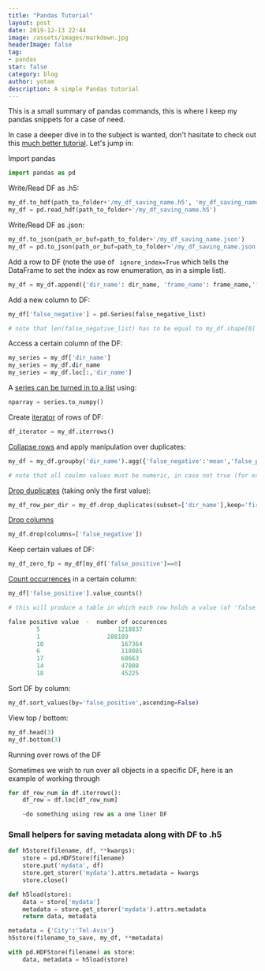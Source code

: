 ```yaml
---
title: "Pandas Tutorial"
layout: post
date: 2019-12-13 22:44
image: /assets/images/markdown.jpg
headerImage: false
tag:
- pandas
star: false
category: blog
author: yotam
description: A simple Pandas tutorial
---
```


This is a small summary of pandas commands, this is where I keep my pandas snippets for a case of need.

In case a deeper dive in to the subject is wanted, don't hasitate to check out this [much better tutorial](https://pandas.pydata.org/pandas-docs/stable/getting_started/10min.html). Let's jump in:

Import pandas

```python
import pandas as pd
```

Write/Read DF as .h5:

```python
my_df.to_hdf(path_to_folder+'/my_df_saving_name.h5', 'my_df_saving_name')
my_df = pd.read_hdf(path_to_folder+'/my_df_saving_name.h5')
```

Write/Read DF as .json:

``` python
my_df.to_json(path_or_buf=path_to_folder+'/my_df_saving_name.json')
my_df = pd.to_json(path_or_buf=path_to_folder+'/my_df_saving_name.json')
```

Add a row to DF (note the use of ` ignore_index=True` which tells the DataFrame to set the index as row enumeration, as in a simple list).

```python
my_df = my_df.append({'dir_name': dir_name, 'frame_name': frame_name,'false_positive': num_fp}, ignore_index=True)
```

Add a new column to DF:

```python
my_df['false_negative'] = pd.Series(false_negative_list)

# note that len(false_negative_list) has to be equal to my_df.shape[0]
```

Access a certain column of the DF:

```python
my_series = my_df['dir_name']
my_series = my_df.dir_name
my_series = my_df.loc[:,'dir_name']
```

A [series can be turned in to a list](https://pandas.pydata.org/pandas-docs/stable/reference/api/pandas.DataFrame.to_numpy.html#pandas.DataFrame.to_numpy) using:

``` python
nparray = series.to_numpy()
```

Create [iterator](https://pandas.pydata.org/pandas-docs/stable/reference/api/pandas.DataFrame.iterrows.html) of rows of DF:

```python
df_iterator = my_df.iterrows()
```

[Collapse rows](https://pandas.pydata.org/pandas-docs/version/0.22/generated/pandas.core.groupby.DataFrameGroupBy.agg.html) and apply manipulation over duplicates:

```python
my_df = my_df.groupby('dir_name').agg({'false_negative':'mean','false_positive':'mean'})

# note that all coulmn values must be numeric, in case not true (for example for false_positive), can use: my_df['false_positive'] =  pd.to_numeric(my_df['false_positive'])
```

[Drop duplicates](https://pandas.pydata.org/pandas-docs/stable/reference/api/pandas.DataFrame.drop_duplicates.html) (taking only the first value):

```python
my_df_row_per_dir = my_df.drop_duplicates(subset=['dir_name'],keep='first')
```

[Drop columns](https://pandas.pydata.org/pandas-docs/stable/reference/api/pandas.DataFrame.drop.html)

```python
my_df.drop(columns=['false_negative'])
```

Keep certain values of DF:

```python
my_df_zero_fp = my_df[my_df['false_positive']==0]
```

[Count occurrences](https://pandas.pydata.org/pandas-docs/stable/reference/api/pandas.Series.value_counts.html) in a certain column:

``` python
my_df['false_positive'].value_counts()

# this will produce a table in which each row holds a value (of 'false_positive') and the number of occurences, for example:

false positive value  -  number of occurences
        5    				   1218837
        1  			       	288189
        10   				    167364
        6   				    118085
        17  				    68663
        14  				    47808
        18  				    45225
```

Sort DF by column:

``` python
my_df.sort_values(by='false_positive',ascending=False)
```

View top / bottom:

``` python
my_df.head(3)
my_df.bottom(3)
```

Running over rows of the DF

Sometimes we wish to run over all objects in a specific DF, here is an example of working through

```python
for df_row_num in df.iterrows():
    df_row = df.loc[df_row_num]

    ~do something using row as a one liner DF
```

### Small helpers for saving metadata along with DF to .h5

```python
def h5store(filename, df, **kwargs):
    store = pd.HDFStore(filename)
    store.put('mydata', df)
    store.get_storer('mydata').attrs.metadata = kwargs
    store.close()

def h5load(store):
    data = store['mydata']
    metadata = store.get_storer('mydata').attrs.metadata
    return data, metadata

metadata = {'City':'Tel-Aviv'}
h5store(filename_to_save, my_df, **metadata)

with pd.HDFStore(filename) as store:
    data, metadata = h5load(store)
```

